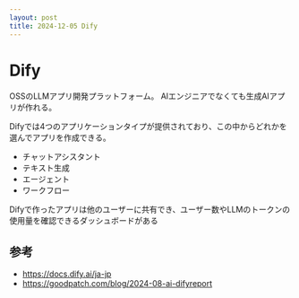 ```yaml
---
layout: post
title: 2024-12-05 Dify
---
```


# Dify

OSSのLLMアプリ開発プラットフォーム。
AIエンジニアでなくても生成AIアプリが作れる。

Difyでは4つのアプリケーションタイプが提供されており、この中からどれかを選んでアプリを作成できる。
- チャットアシスタント
- テキスト生成
- エージェント
- ワークフロー

Difyで作ったアプリは他のユーザーに共有でき、ユーザー数やLLMのトークンの使用量を確認できるダッシュボードがある

## 参考
- https://docs.dify.ai/ja-jp
- https://goodpatch.com/blog/2024-08-ai-difyreport
